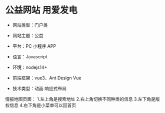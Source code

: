 # 公益网站 用爱发电

- 网站类型：门户类

- 网站主题：公益

- 平台：PC 小程序 APP

- 语言：Javascript

- 环境：nodejs14+

- 前端框架：vue3、Ant Design Vue

- 技术类型：动画 响应式布局

情报地图页面： 1.左上角是搜索地址 2.右上角切换不同种类的信息 3.左下角是版权信息 4.右下角是小菜单可以回首页
